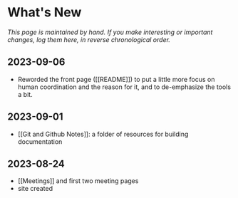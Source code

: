 # What's New

_This page is maintained by hand. If you make interesting or important changes, log them here, in reverse chronological order._

## 2023-09-06

- Reworded the front page ([[README]]) to put a little more focus on human coordination and the reason for it, and to de-emphasize the tools a bit.

## 2023-09-01  
- [[Git and Github Notes]]: a folder of resources for building documentation  

## 2023-08-24

- [[Meetings]] and first two meeting pages  
- site created

